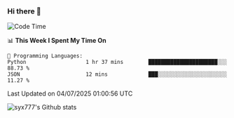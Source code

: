### Hi there 👋

<!--
**syx777/syx777** is a ✨ _special_ ✨ repository because its `README.md` (this file) appears on your GitHub profile.

Here are some ideas to get you started:

- 🔭 I’m currently working on ...
- 🌱 I’m currently learning ...
- 👯 I’m looking to collaborate on ...
- 🤔 I’m looking for help with ...
- 💬 Ask me about ...
- 📫 How to reach me: ...
- 😄 Pronouns: ...
- ⚡ Fun fact: ...
-->
<!--START_SECTION:waka-->
![Code Time](http://img.shields.io/badge/Code%20Time-362%20hrs%2015%20mins-blue)

📊 **This Week I Spent My Time On** 

```text
💬 Programming Languages: 
Python                   1 hr 37 mins        ██████████████████████░░░   88.73 % 
JSON                     12 mins             ███░░░░░░░░░░░░░░░░░░░░░░   11.27 % 
```


 Last Updated on 04/07/2025 01:00:56 UTC
<!--END_SECTION:waka-->

![syx777's Github stats](https://github-readme-stats-syx777.vercel.app/api?username=syx777&show_icons=true&count_private=true)

